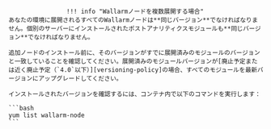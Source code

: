 					!!! info "Wallarmノードを複数展開する場合"
    あなたの環境に展開されるすべてのWallarmノードは**同じバージョン**でなければなりません。個別のサーバーにインストールされたポストアナリティクスモジュールも**同じバージョン**でなければなりません。

    追加ノードのインストール前に、そのバージョンがすでに展開済みのモジュールのバージョンと一致していることを確認してください。展開済みのモジュールバージョンが[廃止予定または近く廃止予定（`4.0`以下）][versioning-policy]の場合、すべてのモジュールを最新バージョンにアップグレードしてください。

    インストールされたバージョンを確認するには、コンテナ内で以下のコマンドを実行します：

    ```bash
    yum list wallarm-node
    ```